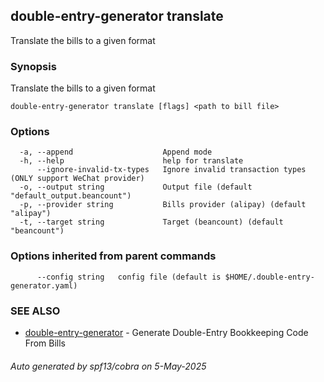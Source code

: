 ## double-entry-generator translate

Translate the bills to a given format

### Synopsis

Translate the bills to a given format

```
double-entry-generator translate [flags] <path to bill file>
```

### Options

```
  -a, --append                    Append mode
  -h, --help                      help for translate
      --ignore-invalid-tx-types   Ignore invalid transaction types (ONLY support WeChat provider)
  -o, --output string             Output file (default "default_output.beancount")
  -p, --provider string           Bills provider (alipay) (default "alipay")
  -t, --target string             Target (beancount) (default "beancount")
```

### Options inherited from parent commands

```
      --config string   config file (default is $HOME/.double-entry-generator.yaml)
```

### SEE ALSO

* [double-entry-generator](double-entry-generator.md)	 - Generate Double-Entry Bookkeeping Code From Bills

###### Auto generated by spf13/cobra on 5-May-2025
